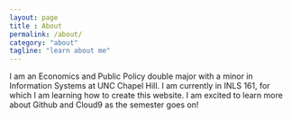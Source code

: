 ```yaml
---
layout: page
title : About
permalink: /about/
category: "about"
tagline: "learn about me"
---
```


I am an Economics and Public Policy double major with a minor in Information Systems at UNC Chapel Hill. I am currently in INLS 161, for which I am learning how to create this website. I am excited to learn more about Github and Cloud9 as the semester goes on!

